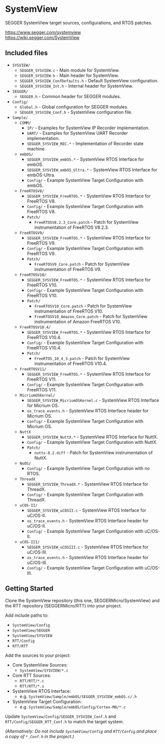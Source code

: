 SystemView
==========

SEGGER SystemView target sources, configurations, and RTOS patches.

https://www.segger.com/systemview  
https://wiki.segger.com/SystemView

## Included files

  * `SYSVIEW/`
    * `SEGGER_SYSVIEW.c`               - Main module for SystemView.
    * `SEGGER_SYSVIEW.h`               - Main header for SystemView.
    * `SEGGER_SYSVIEW_ConfDefaults.h`  - Default SystemView configuration.
    * `SEGGER_SYSVIEW_Int.h`           - Internal header for SystemView.
  * `SEGGER/`
    * `SEGGER.h`                       - Common header for SEGGER modules.
  * `Config/`
    * `Global.h`                       - Global configuration for SEGGER modules.
    * `SEGGER_SYSVIEW_Conf.h`          - SystemView configuration file.
  * `Sample/`
    * `COMM/`
      * `IP/`                          - Examples for SystemView IP Recorder implementation.
      * `UART/`                        - Examples for SystemView UART Recorder implementation.
      * `SEGGER_SYSVIEW_REC.*`         - Implementation of Recorder state machine.
    * `embOS/`
      * `SEGGER_SYSVIEW_embOS.*`       - SystemView RTOS Interface for embOS.
      * `SEGGER_SYSVIEW_embOS_Ultra.*` - SystemView RTOS Interface for embOS-Ultra.
      * `Config/`                      - Example SystemView Target Configuration with embOS.
    * `FreeRTOSV8/`
      * `SEGGER_SYSVIEW_FreeRTOS.*`    - SystemView RTOS Interface for FreeRTOS V8.
      * `Config/`                      - Example SystemView Target Configuration with FreeRTOS V8.
      * `Patch/`
        * `FreeRTOSV8.2.3_Core.patch`  - Patch for SystemView instrumentation of FreeRTOS V8.2.3.
    * `FreeRTOSV9/`
      * `SEGGER_SYSVIEW_FreeRTOS.*`    - SystemView RTOS Interface for FreeRTOS V9.
      * `Config/`                      - Example SystemView Target Configuration with FreeRTOS V9.
      * `Patch/`
        * `FreeRTOSV9_Core.patch`      - Patch for SystemView instrumentation of FreeRTOS V9.
    * `FreeRTOSV10/`
      * `SEGGER_SYSVIEW_FreeRTOS.*`    - SystemView RTOS Interface for FreeRTOS V10.
      * `Config/`                      - Example SystemView Target Configuration with FreeRTOS V10.
      * `Patch/`
        * `FreeRTOSV10_Core.patch`     - Patch for SystemView instrumentation of FreeRTOS V10.
        * `FreeRTOSV10_Amazon_Core.patch`  - Patch for SystemView instrumentation of Amazon FreeRTOS V10.
    * `FreeRTOSV10.4/`
      * `SEGGER_SYSVIEW_FreeRTOS.*`    - SystemView RTOS Interface for FreeRTOS V10.4.
      * `Config/`                      - Example SystemView Target Configuration with FreeRTOS V10.4.
      * `Patch/`
        * `FreeRTOS_10_4_3.patch`      - Patch for SystemView instrumentation of FreeRTOS V10.4.
    * `FreeRTOSV11/`
      * `SEGGER_SYSVIEW_FreeRTOS.*`    - SystemView RTOS Interface for FreeRTOS V11.
      * `Config/`                      - Example SystemView Target Configuration with FreeRTOS V11.
    * `MicriumOSKernel/`
      * `SEGGER_SYSVIEW_MicriumOSKernel.c` - SystemView RTOS Interface for Micrium OS.
      * `os_trace_events.h`            - SystemView RTOS Interface header for Micrium OS.
      * `Config/`                      - Example SystemView Target Configuration with Micrium OS.
    * `NuttX`
      * `SEGGER_SYSVIEW_NuttX.*`       - SystemView RTOS Interface for NuttX.
      * `Config/`                      - Example SystemView Target Configuration with NuttX.
      * `Patch/`
        * `nuttx-8.2.diff`             - Patch for SystemView instrumentation of NuttX.
    * `NoOS/`
      * `Config/`                      - Example SystemView Target Configuration with no RTOS.
    * `ThreadX`
      * `SEGGER_SYSVIEW_ThreadX.*`     - SystemView RTOS Interface for ThreadX.
      * `Config/`                      - Example SystemView Target Configuration with ThreadX.
    * `uCOS-II/`
      * `SEGGER_SYSVIEW_uCOSII.c`      - SystemView RTOS Interface for uC/OS-II.
      * `os_trace_events.h`            - SystemView RTOS Interface header for uC/OS-II.
      * `Config/`                      - Example SystemView Target Configuration with uC/OS-II.
    * `uCOS-III/`
      * `SEGGER_SYSVIEW_uCOSIII.c`     - SystemView RTOS Interface for uC/OS-III.
      * `os_trace_events.h`            - SystemView RTOS Interface header for uC/OS-III.
      * `Config/`                      - Example SystemView Target Configuration with uC/OS-III.

## Getting Started

Clone the SystemView repository (this one, SEGGERMicro/SystemView) and the RTT repository (SEGGERMicro/RTT) into your project.

Add include paths to:
 * `SystemView/Config`
 * `SystemView/SEGGER`
 * `SystemView/SYSVIEW`
 * `RTT/Config`
 * `RTT/RTT`

Add the sources to your project:
 * Core SystemView Sources:
   * `SystemView/SYSVIEW/*.c`
 * Core RTT Sources:
   * `RTT/RTT/*.c`
   * `RTT/RTT/*.s`
 * SystemView RTOS Interface:
   * e.g. `SystemView/Sample/embOS/SEGGER_SYSVIEW_embOS.c/.h`
 * SystemView Target Configuration:
   * e.g. `SystemView/Sample/embOS/Config/Cortex-M0/*.c`

Update `SystemView/Config/SEGGER_SYSVIEW_Conf.h` and `RTT/Config/SEGGER_RTT_Conf.h`
to match the target system.

*(Alternatively: Do not include `SystemView/Config` and `RTT/Config` and place a copy of `*_Conf.h` in the project.)*

